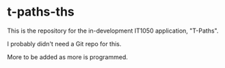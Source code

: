 # t-paths-ths
This is the repository for the in-development IT1050 application, "T-Paths".

I probably didn't need a Git repo for this.

More to be added as more is programmed.
